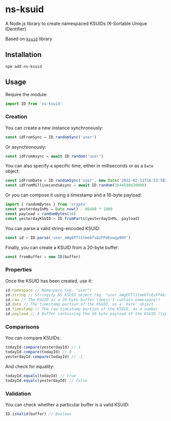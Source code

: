 # ns-ksuid

A Node.js library to create namespaced KSUIDs (K-Sortable Unique IDentifier)

Based on [`ksuid`](https://www.npmjs.com/package/ksuid) library

## Installation

```console
npm add ns-ksuid
```

## Usage

Require the module:

```typescript
import ID from 'ns-ksuid'
```

### Creation

You can create a new instance synchronously:

```typescript
const idFromSync = ID.randomSync('user')
```

Or asynchronously:

```typescript
const idFromAsync = await ID.random('user')
```

You can also specify a specific time, either in milliseconds or as a `Date` object:

```typescript
const idFromDate = ID.randomSync('user', new Date('2022-02-11T16:53:50Z'))
const idFromMillisecondsAsync = await ID.random(1644598430000)
```

Or you can compose it using a timestamp and a 16-byte payload:

```typescript
import { randomBytes } from 'crypto'
const yesterdayInMs = Date.now() - 86400 * 1000
const payload = randomBytes(16)
const yesterdayKSUID = ID.fromParts(yesterdayInMs, payload)
```

You can parse a valid string-encoded KSUID:

```typescript
const id = ID.parse('user_aWgEPTl1tmebfsQzFP4bxwgy80V')
```

Finally, you can create a KSUID from a 20-byte buffer:

```typescript
const fromBuffer = new ID(buffer)
```

### Properties

Once the KSUID has been created, use it:

```typescript
id.namespace // Namespace (eg. "user")
id.string // Stringify NS_KSUID object (eg. "user_aWgEPTl1tmebfsQzFP4bxwgy80V")
id.raw // The KSUID as a 20-byte buffer (doesn't contain namespace!)
id.date // The timestamp portion of the KSUID, as a `Date` object
id.timestamp // The raw timestamp portion of the KSUID, as a number
id.payload // A Buffer containing the 16-byte payload of the KSUID (typically a random value)
```

### Comparisons

You can compare KSUIDs:

```js
todayId.compare(yesterdayId) // 1
todayId.compare(todayId) // 0
yesterdayId.compare(todayId) // -1
```

And check for equality:

```js
todayId.equals(todayId) // true
todayId.equals(yesterdayId) // false
```

### Validation

You can check whether a particular buffer is a valid KSUID:

```js
ID.isValid(buffer) // Boolean
```
